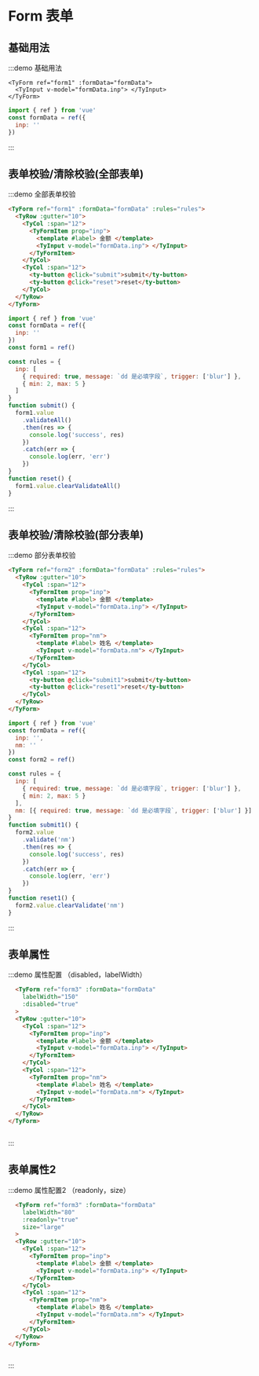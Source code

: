 # Form 表单

## 基础用法

:::demo 基础用法

```vue
<TyForm ref="form1" :formData="formData">
  <TyInput v-model="formData.inp"> </TyInput>
</TyForm>
```

```js
import { ref } from 'vue'
const formData = ref({
  inp: ''
})
```

:::

## 表单校验/清除校验(全部表单)

:::demo 全部表单校验

```html
<TyForm ref="form1" :formData="formData" :rules="rules">
  <TyRow :gutter="10">
    <TyCol :span="12">
      <TyFormItem prop="inp">
        <template #label> 金额 </template>
        <TyInput v-model="formData.inp"> </TyInput>
      </TyFormItem>
    </TyCol>
    <TyCol :span="12">
      <ty-button @click="submit">submit</ty-button>
      <ty-button @click="reset">reset</ty-button>
    </TyCol>
  </TyRow>
</TyForm>
```

```js
import { ref } from 'vue'
const formData = ref({
  inp: ''
})
const form1 = ref()

const rules = {
  inp: [
    { required: true, message: `dd 是必填字段`, trigger: ['blur'] },
    { min: 2, max: 5 }
  ]
}
function submit() {
  form1.value
    .validateAll()
    .then(res => {
      console.log('success', res)
    })
    .catch(err => {
      console.log(err, 'err')
    })
}
function reset() {
  form1.value.clearValidateAll()
}
```

:::

## 表单校验/清除校验(部分表单)

:::demo 部分表单校验

```html
<TyForm ref="form2" :formData="formData" :rules="rules">
  <TyRow :gutter="10">
    <TyCol :span="12">
      <TyFormItem prop="inp">
        <template #label> 金额 </template>
        <TyInput v-model="formData.inp"> </TyInput>
      </TyFormItem>
    </TyCol>
    <TyCol :span="12">
      <TyFormItem prop="nm">
        <template #label> 姓名 </template>
        <TyInput v-model="formData.nm"> </TyInput>
      </TyFormItem>
    </TyCol>
    <TyCol :span="12">
      <ty-button @click="submit1">submit</ty-button>
      <ty-button @click="reset1">reset</ty-button>
    </TyCol>
  </TyRow>
</TyForm>
```

```js
import { ref } from 'vue'
const formData = ref({
  inp: '',
  nm: ''
})
const form2 = ref()

const rules = {
  inp: [
    { required: true, message: `dd 是必填字段`, trigger: ['blur'] },
    { min: 2, max: 5 }
  ],
  nm: [{ required: true, message: `dd 是必填字段`, trigger: ['blur'] }]
}
function submit1() {
  form2.value
    .validate('nm')
    .then(res => {
      console.log('success', res)
    })
    .catch(err => {
      console.log(err, 'err')
    })
}
function reset1() {
  form2.value.clearValidate('nm')
}
```
:::


## 表单属性
:::demo 属性配置 （disabled，labelWidth）
```html
  <TyForm ref="form3" :formData="formData"
    labelWidth="150"
    :disabled="true"
  >
  <TyRow :gutter="10">
    <TyCol :span="12">
      <TyFormItem prop="inp">
        <template #label> 金额 </template>
        <TyInput v-model="formData.inp"> </TyInput>
      </TyFormItem>
    </TyCol>
    <TyCol :span="12">
      <TyFormItem prop="nm">
        <template #label> 姓名 </template>
        <TyInput v-model="formData.nm"> </TyInput>
      </TyFormItem>
    </TyCol>
  </TyRow>
</TyForm>
```
```js
```
:::

## 表单属性2
:::demo 属性配置2 （readonly，size）
```html
  <TyForm ref="form3" :formData="formData"
    labelWidth="80"
    :readonly="true"
    size="large"
  >
  <TyRow :gutter="10">
    <TyCol :span="12">
      <TyFormItem prop="inp">
        <template #label> 金额 </template>
        <TyInput v-model="formData.inp"> </TyInput>
      </TyFormItem>
    </TyCol>
    <TyCol :span="12">
      <TyFormItem prop="nm">
        <template #label> 姓名 </template>
        <TyInput v-model="formData.nm"> </TyInput>
      </TyFormItem>
    </TyCol>
  </TyRow>
</TyForm>
```
```js
```
:::

<script setup>
    import {ref} from 'vue'
    const form1 = ref()
    const form2 = ref()

    const formData =ref({
      inp: '',
      nm:''
    })
    const rules = {
      'inp': [
        { required: true, message: `inp 是必填字段`, trigger: ['blur'] },
        { min: 2, max: 5 }
      ],
      nm:[
        { required: true, message: `dd 是必填字段`, trigger: ['blur'] },
      ]
    }
    function submit() {
      form1.value.validateAll().then(res => {
        console.log('success', res);
      }).catch(err => {
        console.log(err, "err");
      })
    }
    function reset() {
      form1.value.clearValidateAll()
    }
    function submit1() {
      form2.value
        .validate('nm')
        .then(res => {
          console.log('success', res)
        })
        .catch(err => {
          console.log(err, 'err')
        })
    }
function reset1() {
  form2.value.clearValidate('nm')
}
</script>
